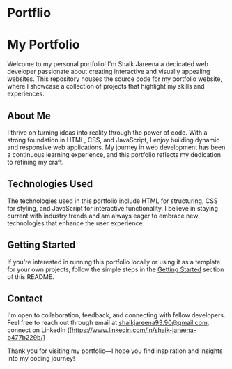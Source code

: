 # Portflio
# My Portfolio

Welcome to my personal portfolio! I'm Shaik Jareena a dedicated web developer passionate about creating interactive and visually appealing websites. This repository houses the source code for my portfolio website, where I showcase a collection of projects that highlight my skills and experiences.

## About Me

I thrive on turning ideas into reality through the power of code. With a strong foundation in HTML, CSS, and JavaScript, I enjoy building dynamic and responsive web applications. My journey in web development has been a continuous learning experience, and this portfolio reflects my dedication to refining my craft.


## Technologies Used

The technologies used in this portfolio include HTML for structuring, CSS for styling, and JavaScript for interactive functionality. I believe in staying current with industry trends and am always eager to embrace new technologies that enhance the user experience.

## Getting Started

If you're interested in running this portfolio locally or using it as a template for your own projects, follow the simple steps in the [Getting Started](#getting-started) section of this README.

## Contact

I'm open to collaboration, feedback, and connecting with fellow developers. Feel free to reach out through email at shaikjareena93.90@gmail.com, connect on LinkedIn ([https://www.linkedin.com/in/shaik-jareena-b477b229b/]

Thank you for visiting my portfolio—I hope you find inspiration and insights into my coding journey!
